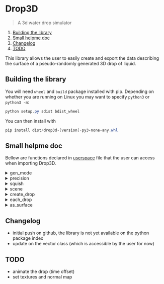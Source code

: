 # Drop3D

> A 3d water drop simulator

1. [Building the library](#building-the-library)
2. [Small helpme doc](#small-helpme-doc)
3. [Changelog](#changelog)
4. [TODO](#todo)

This library allows the user to easily create and export the data describing the surface of a pseudo-randomly generated 3D drop of liquid.

## Building the library

You will need `wheel` and `build` package installed with pip. Depending on whether you are running on Linux you may want to specify `python3` or `python3 -m`:

```ps1
python setup.py sdist bdist_wheel
```

You can then install with

```ps1
pip install dist/drop3d-[version]-py3-none-any.whl
```

## Small helpme doc

Bellow are functions declared in [userspace](drop3d/imports/userspace.py) file that the user can access when importing Drop3D.

<details>
<summary>gen_mode</summary>

```py
def gen_mode(mode: GenMode = None) -> Union[None, GenMode]
```

This is used to set the generation mode of the drops (because chances are you are going to generate many drops). The user can choose between a random spacial distribution of the drop (only the center will be randomly generated), or a manual distribution. When choosing to generate drops randomly, the range of the center of the drops will be picked inside of a given scene (see `scene` function).

If this function is called without any argument, it will simply return the current generation mode (as an enum from `GenMode`).
</details>

<details>
<summary>precision</summary>

```py
def precision(n: int = None) -> Union[None, int]
```

This is used to specify the number of points generated along each axis, meaning, the actual drop will consist of `n*n` points (because we only use 2 axis to generate a sphere `(r, theta, phi)`. Default is 360, which will result in a lot of points. This is okay to export data (lets say to Blender for example) but can be quite slow if the goal is to visualise the drop in a cpu-base window.

If this function is called without any argument, it will simply return the current precision (as an integer).
</details>

<details>
<summary>squish</summary>

```py
def squish(s: float = None) -> Union[None, float]
```

This is used to set the "squish constant" for the noise generation algorithm (we use Perlin noise here). The bigger the constant, the more spherical the drop. Also note that the noise will interpolate between 2 radii to create "lumps" on the surface of the drop. A value of `n` mean we take the noise values from a sphere of radius `1/n` in the noise space.

If this function is called without any argument, it will simply return the current constant (as a floting point number).
</details>

<details>
<summary>scene</summary>

```py
def scene(x_min: float = None, x_max: float = None, y_min: float = None, y_max: float = None, z_min: float = None, z_max: float = None) -> Union[None, list[list[float]]]
```

This is used to set the scene when randomly generating drops. The center of each drop will be randomly picked in the respective range for each axis. The distribution is here uniform.

If this function is called without any argument, it will simply return the current scene (as an list of list of floating point numbers).

</details>

<details>
<summary>create_drop</summary>

```py
def create_drop(*args, **kwargs) -> None
```

This is quite an important function. This one is used to actually generate a drop. The arguments may vary depending on the generation method, and can be ordered as following : `(x, y, z), min_r, max_r`, which stand for the xyz position of the center of the drop (which is not always required), the minimum and the maximum radius of the drop (which will create bigger "lumps" on the surface of the drop).

This function does not return anything and can throw `ValueError` when not called with the expected arguments.

</details>

<details>
<summary>each_drop</summary>

```py
def each_drop() -> Iterable[int]
```

This function is used to iterate over all generated drops as follow : `for drop in each_drop():` were the local variable `drop` will be an integer (holding the id of the drop). In all honesty, this is because we do not want the user to directly use or interfere with the Drop class (which is not accessible).

This function returns an iterator that yields intergers.

</details>

<details>
<summary>as_surface</summary>

```py
def as_surface(drop: int = None) -> tuple[list[float], list[float], list[float]]
```

This function is used to export data of a yielded drop id (see `each_drop` function). The user can get a list of coordinates in the form (xs, ys, zs) where .s holds a list of floating point numbers. Basically, xs[i] ,ys[i], z[i] is the 3d coodinate of the i-th generated drop.

This function returns a tuple of 3 lists containing floating point numbers.

</details>

## Changelog

*   initial push on github, the library is not yet available on the python package index
*   update on the vector class (which is accessible by the user for now)

## TODO

*   animate the drop (time offset)
*   set textures and normal map
